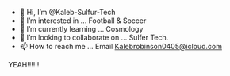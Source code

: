 - 👋 Hi, I’m @Kaleb-Sulfur-Tech
- 👀 I’m interested in ... Football & Soccer
- 🌱 I’m currently learning ... Cosmology
- 💞️ I’m looking to collaborate on ... Sulfer Tech.
- 📫 How to reach me ... Email Kalebrobinson0405@icloud.com

<!--- YEAH!!!!
Kaleb-Sulfur-Tech/Kaleb-Sulfur-Tech is a ✨ special ✨ repository because its `README.md` (this file) appears on your GitHub profile.
You can click the Preview link to take a look at your changes.
---> YEAH!!!!!!

